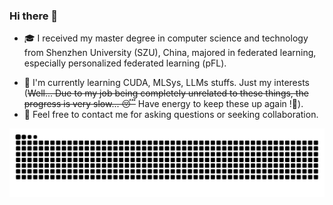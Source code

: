 ### Hi there 👋
<!--
<img align="right" src="https://github-readme-stats.vercel.app/api?username=KarhouTam&show_icons=true&count_private=true&theme=transparent" />
!-->

- 🎓 I received my master degree in computer science and technology from Shenzhen University (SZU), China, majored in federated learning, especially personalized federated learning (pFL).
<!--
- 🎉 I've made some contributions to @[adap/Flower](https://github.com/adap/flower), a user-friendly and famous federated learning framework. Keep going!
!-->
- 🧐 I'm currently learning CUDA, MLSys, LLMs stuffs. Just my interests (~~Well... Due to my job being completely unrelated to these things, the progress is very slow... 😴~~ Have energy to keep these up again !🥳).
- 🤗 Feel free to contact me for asking questions or seeking collaboration. 

<!-- <img align="right" src="https://github-readme-stats.vercel.app/api/top-langs/?username=KarhouTam&layout=compact" /> -->

 
 <!-- 
 - 🎉 I recently released my first pFL work [pFedSim: Similarity-Aware Model Aggregation Towards Personalized Federated Learning](https://arxiv.org/abs/2305.15706), which is totally REPRODUCIBLE and I'm proud of it. The implementation is integrated in [FL-bench](https://github.com/KarhouTam/FL-bench). 
 !-->

<!-- [![FL-bench](https://github-readme-stats.vercel.app/api/pin/?username=KarhouTam&repo=FL-bench&theme=transparent)](https://github.com/KarhouTam/FL-bench) -->

<!--
<img src="https://github-profile-summary-cards.vercel.app/api/cards/profile-details?username=KarhouTam&theme=transparent"/>
!-->

<picture>
  <source media="(prefers-color-scheme: dark)" srcset="https://raw.githubusercontent.com/KarhouTam/KarhouTam/output/github-contribution-grid-snake-dark.svg">
  <source media="(prefers-color-scheme: light)" srcset="https://raw.githubusercontent.com/KarhouTam/KarhouTam/output/github-contribution-grid-snake.svg">
  <img alt="github contribution grid snake animation" src="https://raw.githubusercontent.com/KarhouTam/KarhouTam/output/github-contribution-grid-snake.svg">
</picture>

